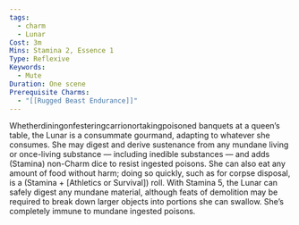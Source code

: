 ```yaml
---
tags:
  - charm
  - Lunar
Cost: 3m
Mins: Stamina 2, Essence 1
Type: Reflexive
Keywords:
  - Mute
Duration: One scene
Prerequisite Charms:
  - "[[Rugged Beast Endurance]]"
---
```

Whetherdiningonfesteringcarrionortakingpoisoned banquets at a queen’s table, the Lunar is a consummate gourmand, adapting to whatever she consumes. She may digest and derive sustenance from any mundane living or once-living substance — including inedible substances — and adds (Stamina) non-Charm dice to resist ingested poisons. She can also eat any amount of food without harm; doing so quickly, such as for corpse disposal, is a (Stamina + [Athletics or Survival]) roll. With Stamina 5, the Lunar can safely digest any mundane material, although feats of demolition may be required to break down larger objects into portions she can swallow. She’s completely immune to mundane ingested poisons.